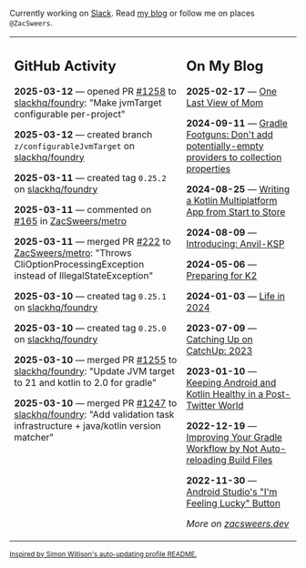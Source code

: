 Currently working on [Slack](https://slack.com/). Read [my blog](https://zacsweers.dev/) or follow me on places `@ZacSweers`.

<table><tr><td valign="top" width="60%">

## GitHub Activity
<!-- githubActivity starts -->
**2025-03-12** — opened PR [#1258](https://github.com/slackhq/foundry/pull/1258) to [slackhq/foundry](https://github.com/slackhq/foundry): "Make jvmTarget configurable per-project"

**2025-03-12** — created branch `z/configurableJvmTarget` on [slackhq/foundry](https://github.com/slackhq/foundry)

**2025-03-11** — created tag `0.25.2` on [slackhq/foundry](https://github.com/slackhq/foundry)

**2025-03-11** — commented on [#165](https://github.com/ZacSweers/metro/issues/165#issuecomment-2714585046) in [ZacSweers/metro](https://github.com/ZacSweers/metro)

**2025-03-11** — merged PR [#222](https://github.com/ZacSweers/metro/pull/222) to [ZacSweers/metro](https://github.com/ZacSweers/metro): "Throws CliOptionProcessingException instead of IllegalStateException"

**2025-03-10** — created tag `0.25.1` on [slackhq/foundry](https://github.com/slackhq/foundry)

**2025-03-10** — created tag `0.25.0` on [slackhq/foundry](https://github.com/slackhq/foundry)

**2025-03-10** — merged PR [#1255](https://github.com/slackhq/foundry/pull/1255) to [slackhq/foundry](https://github.com/slackhq/foundry): "Update JVM target to 21 and kotlin to 2.0 for gradle"

**2025-03-10** — merged PR [#1247](https://github.com/slackhq/foundry/pull/1247) to [slackhq/foundry](https://github.com/slackhq/foundry): "Add validation task infrastructure + java/kotlin version matcher"
<!-- githubActivity ends -->
</td><td valign="top" width="40%">

## On My Blog
<!-- blog starts -->
**2025-02-17** — [One Last View of Mom](https://www.zacsweers.dev/one-last-view-of-mom/)

**2024-09-11** — [Gradle Footguns: Don't add potentially-empty providers to collection properties](https://www.zacsweers.dev/gradle-footgun-adding-empty-providers-to-collection-properties/)

**2024-08-25** — [Writing a Kotlin Multiplatform App from Start to Store](https://www.zacsweers.dev/writing-a-kotlin-multiplatform-app-from-start-to-store/)

**2024-08-09** — [Introducing: Anvil-KSP](https://www.zacsweers.dev/introducing-anvil-ksp/)

**2024-05-06** — [Preparing for K2](https://www.zacsweers.dev/preparing-for-k2/)

**2024-01-03** — [Life in 2024](https://www.zacsweers.dev/life-in-2024/)

**2023-07-09** — [Catching Up on CatchUp: 2023](https://www.zacsweers.dev/catching-up-on-catchup-2023/)

**2023-01-10** — [Keeping Android and Kotlin Healthy in a Post-Twitter World](https://www.zacsweers.dev/keeping-android-healthy/)

**2022-12-19** — [Improving Your Gradle Workflow by Not Auto-reloading Build Files](https://www.zacsweers.dev/improving-your-workflow-by-not-auto-reloading-build-files/)

**2022-11-30** — [Android Studio's "I'm Feeling Lucky" Button](https://www.zacsweers.dev/android-studios-im-feeling-lucky-button/)
<!-- blog ends -->
_More on [zacsweers.dev](https://zacsweers.dev/)_
</td></tr></table>

<sub><a href="https://simonwillison.net/2020/Jul/10/self-updating-profile-readme/">Inspired by Simon Willison's auto-updating profile README.</a></sub>